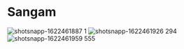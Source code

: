 # Sangam

![shotsnapp-1622461887 1](https://user-images.githubusercontent.com/65482419/120189456-005bbf00-c235-11eb-8381-167e07b95bcf.png)
![shotsnapp-1622461926 294](https://user-images.githubusercontent.com/65482419/120189462-02258280-c235-11eb-950a-0ff48a5218dc.png)
![shotsnapp-1622461959 555](https://user-images.githubusercontent.com/65482419/120189464-02be1900-c235-11eb-9a11-17e67686d15a.png)
